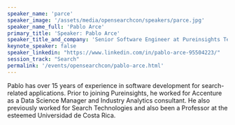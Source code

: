 ```yaml
---
speaker_name: 'parce'
speaker_image: '/assets/media/opensearchcon/speakers/parce.jpg'
speaker_name_full: 'Pablo Arce'
primary_title: 'Speaker: Pablo Arce'
speaker_title_and_company: 'Senior Software Engineer at Pureinsights Technology Corporation'
keynote_speaker: false
speaker_linkedin: "https://www.linkedin.com/in/pablo-arce-95504223/"
session_track: "Search"
permalink: '/events/opensearchcon/pablo-arce.html'
---
```


Pablo has over 15 years of experience in software development for search-related applications. Prior to joining Pureinsights, he worked for Accenture as a Data Science Manager and Industry Analytics consultant. He also previously worked for Search Technologies and also been a Professor at the esteemed Universidad de Costa Rica.

